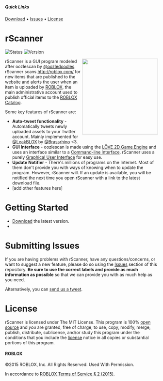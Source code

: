 ##### Quick Links
[Download][downloadLink] • [Issues][issuesLink] • [License][licenseLink]

[downloadLink]: https://github.com/rScanner/rScanner/releases
[issuesLink]: https://github.com/rScanner/rScanner/issues
[licenseLink]: https://github.com/rScanner/rScanner/blob/master/readme-new.md#license

# rScanner
![Status](https://img.shields.io/badge/status-under%20development-red.svg)
![Version](https://img.shields.io/badge/version-0.0-red.svg)

<img src="https://avatars3.githubusercontent.com/u/11359743" width="250px" height="250px" align="right"/>

rScanner is a GUI program modeled after oozlescan by [@oozledoodles](http://twitter.com/oozledoodles). rScanner scans http://roblox.com/ for new items that are published to the website and alerts the user when an item is uploaded by [ROBLOX](http://roblox.com/user.aspx?id=1), the main administrative account used to publish official items to the [ROBLOX Catalog](http://roblox.com/Catalog).

Some key features of rScanner are:

* **Auto-tweet functionality** - Automatically tweets newly uploaded assets to your Twitter account. Mainly implemented for [@LeakBLOX](https://twitter.com/LeakBLOX) by [@Brassrhino](http://twitter.com/Brassrhino) <3.
* **GUI Interface** - oozlescan is made using the [LÖVE 2D Game Engine](https://love2d.org/) and uses an interface similar to a [Command-line Interface](http://en.wikipedia.org/wiki/Command-line_interface). rScanner uses a purely [Graphical User Interface](http://en.wikipedia.org/wiki/Graphical_user_interface) for easy use.
* **Update Notifier** - There's millions of programs on the Internet. Most of them don't provide you with ways of knowing when to update the program. However, rScanner will. If an update is available, you will be notified the next time you open rScanner with a link to the latest download file.
* [add other features here]

# Getting Started
* [Download](https://github.com/rScanner/rScanner/releases) the latest version.
* 

# Submitting Issues
If you are having problems with rScanner, have any questions/concerns, or want to suggest a new feature, please do so using the [Issues](https://github.com/rScanner/rScanner/issues) section of this repository. **Be sure to use the correct labels and provide as much information as possible** so that we can provide you with as much help as you need.

Alternatively, you can [send us a tweet](http://twitter.com/rScanner_).

# License
rScanner is licensed under The MIT License. This program is 100% [open source](http://en.wikipedia.org/wiki/Open_source) and *you* are granted, free of charge, to use, copy, modify, merge, publish, distribute, sublicense, and/or study this program under the conditions that you include the [license](https://github.com/rScanner/rScanner/blob/master/LICENSE) notice in all copies or substantial portions of this program.

#### ROBLOX
©2015 ROBLOX, Inc. All Rights Reserved. Used With Permission.

In accordance to [ROBLOX Terms of Service § 2 (2015)](http://www.roblox.com/info/terms-of-service).
